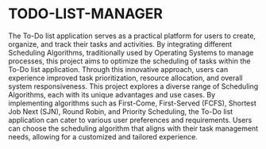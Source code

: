 # TODO-LIST-MANAGER
The To-Do list application serves as a practical platform for users to create, organize, and track their tasks and activities. By integrating different Scheduling Algorithms, traditionally used by Operating Systems to manage processes, this project aims to optimize the scheduling of tasks within the To-Do list application. Through this innovative approach, users can experience improved task prioritization, resource allocation, and overall system responsiveness.
This project explores a diverse range of Scheduling Algorithms, each with its unique advantages and use cases. By implementing algorithms such as First-Come, First-Served (FCFS), Shortest Job Next (SJN), Round Robin, and Priority Scheduling, the To-Do list application can cater to various user preferences and requirements. Users can choose the scheduling algorithm that aligns with their task management needs, allowing for a customized and tailored experience.
